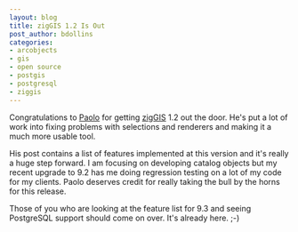 ```yaml
---
layout: blog
title: zigGIS 1.2 Is Out
post_author: bdollins
categories:
- arcobjects
- gis
- open source
- postgis
- postgresql
- ziggis
---
```


Congratulations to <a href="http://www.paolocorti.net/public/wordpress/index.php/2007/03/21/ziggis-12-released">Paolo</a> for getting <a href="http://code.google.com/p/ziggis">zigGIS</a> 1.2 out the door. He's put a lot of work into fixing problems with selections and renderers and making it a much more usable tool.

His post contains a list of features implemented at this version and it's really a huge step forward. I am focusing on developing catalog objects but my recent upgrade to 9.2 has me doing regression testing on a lot of my code for my clients. Paolo deserves credit for really taking the bull by the horns for this release.

Those of you who are looking at the feature list for 9.3 and seeing PostgreSQL support should come on over. It's already here. ;-)